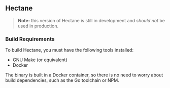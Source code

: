 ## Hectane

> **Note:** this version of Hectane is still in development and _should not_ be used in production.

### Build Requirements

To build Hectane, you must have the following tools installed:

- GNU Make (or equivalent)
- Docker

The binary is built in a Docker container, so there is no need to worry about build dependencies, such as the Go toolchain or NPM.
